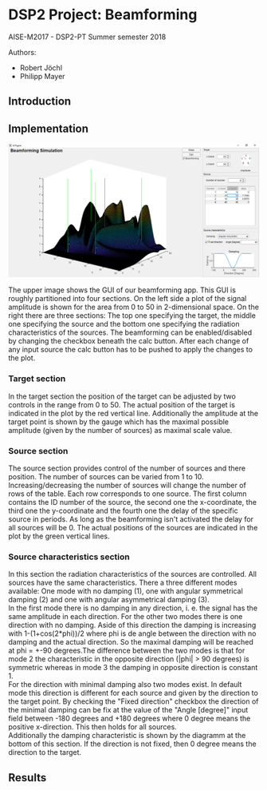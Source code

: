 # DSP2 Project: Beamforming

AISE-M2017 - DSP2-PT Summer semester 2018

Authors:

- Robert Jöchl
- Philipp Mayer

## Introduction

## Implementation
  
!["GUI"|small](images/gui.PNG "GUI")  

The upper image shows the GUI of our beamforming app. This GUI is roughly partitioned into four sections. On the left side a plot of the signal amplitude is shown for the area from 0 to 50 in 2-dimensional space. On the right there are three sections: The top one specifying the target, the middle one specifying the source and the bottom one specifying the radiation characteristics of the sources. The beamforming can be enabled/disabled by changing the checkbox beneath the calc button. After each change of any input source the calc button has to be pushed to apply the changes to the plot.

### Target section

In the target section the position of the target can be adjusted by two controls in the range from 0 to 50. The actual position of the target is indicated in the plot by the red vertical line. Additionally the amplitude at the target point is shown by the gauge which has the maximal possible amplitude (given by the number of sources) as maximal scale value.

### Source section

The source section provides control of the number of sources and there position. The number of sources can be varied from 1 to 10. Increasing/decreasing the number of sources will change the number of rows of the table. Each row corresponds to one source. The first column contains the ID number of the source, the second one the x-coordinate, the third one the y-coordinate and the fourth one the delay of the specific source in periods. As long as the beamforming isn't activated the delay for all sources will be 0. The actual positions of the sources are indicated in the plot by the green vertical lines.

### Source characteristics section

In this section the radiation characteristics of the sources are controlled. All sources have the same characteristics. There a three different modes available: One mode with no damping (1), one with angular symmetrical damping (2) and one with angular asymmetrical damping (3).  
In the first mode there is no damping in any direction, i. e. the signal has the same amplitude in each direction.
For the other two modes there is one direction with no damping. Aside of this direction the damping is increasing with 1-(1+cos(2*phi))/2 where phi is de angle between the direction with no damping and the actual direction. So the maximal damping will be reached at phi = +-90 degrees.The difference between the two modes is that for mode 2 the characteristic in the opposite direction (|phi| > 90 degrees) is symmetric whereas in mode 3 the damping in opposite direction is constant 1.  
For the direction with minimal damping also two modes exist. In default mode this direction is different for each source and given by the direction to the target point. By checking the "Fixed direction" checkbox the direction of the minimal damping can be fix at the value of the "Angle [degree]" input field between -180 degrees and +180 degrees where 0 degree means the positive x-direction. This then holds for all sources.  
Additionally the damping characteristic is shown by the diagramm at the bottom of this section. If the direction is not fixed, then 0 degree means the direction to the target.

## Results